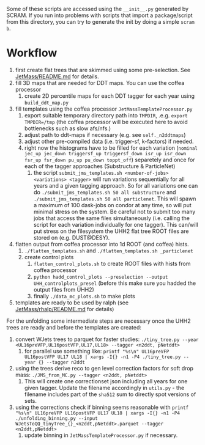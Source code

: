 
Some of these scripts are accessed using the `__init__.py` generated by SCRAM. 
If you run into problems with scripts that import a package/script from this directory, you can try to generate the init by doing a simple `scram b`.

# Workflow
1. first create flat trees that are skimmed using some pre-selection. See [JetMass/README.md](../README.md) for details.
2. fill 3D maps that are needed for DDT maps. You can use the coffea processor
   1. create 2D percentile maps for each DDT tagger for each year using `build_ddt_map.py`
3. fill templates using the coffea processor `JetMassTemplateProcessor.py`
   1. export suitable temporary directory path into `TMPDIR`, .e.g. `export TMPDIR=/tmp` (the coffea processor will be executed here to avoid bottlenecks such as slow afs/nfs.)
   1. adjust path to ddt-maps if necessary (e.g. see `self._n2ddtmaps`)
   2. adjust other pre-compiled data (i.e. trigger-sf, k-factors) if needed.
   3. right now the histograms have to be filled for each variation (`nominal jec_up jec_down triggersf_up triggersf_down isr_up isr_down fsr_up fsr_down pu_up pu_down toppt_off`) separetely and once for each of the tagger approaches (Substructure & ParticleNet)
      1. the script `submit_jms_templates.sh <number-of-jobs> <variations> <tagger>` will run variations sequentially for all years and a given tagging approach. So for all variations one can do `./submit_jms_templates.sh 50 all substructure` and `./submit_jms_templates.sh 50 all particlenet`. This will spawn a maximum of 100 dask-jobs on condor at any time, so will put minimal stress on the system. Be careful not to submit too many jobs that access the same files simultaneously (i.e. calling the script for each variation individually for one tagger). This can/will put stress on the filesystem the UHH2 flat tree ROOT files are stored on (e.g. DUST@DESY).
4. flatten output from coffea processor into 1d ROOT (and coffea) hists.
   1. `./flatten_templates.sh` and `./flatten_templates.sh _particlenet`
   2. create control plots
      1. `flatten_control_plots.sh` to create ROOT files with hists from coffea processor
      2. `python hadd_control_plots --preselection --output UHH_controlplots_presel` (before this make sure you hadded the output files from UHH2)
      3. finally `./data_mc_plots.sh` to make plots
5. templates are ready to be used by ralph (see [JetMass/rhalp/README.md](../rhalph/README.md) for details)
  
For the unfolding some intermediate steps are necessary once the UHH2 trees are ready and before the templates are created:

1. convert WJets trees to parquet for faster studies: `./tiny_tree.py --year <UL16preVFP,UL16postVFP,UL17,UL18> --tagger <n2ddt, pNetddt>`
   1. for parallel use something like: `printf "%s\n" UL16preVFP UL16postVFP UL17 UL18 | xargs -I{} -n1 -P4 ./tiny_tree.py --year {} --tagger n2ddt`
2. using the trees derive reco to gen level correction factors for soft drop mass: `./JMS_from_MC.py --tagger <n2ddt, pNetddt>`
   1. This will create one correctionset json including all years for one given tagger. Update the filename accordingly in `utils.py` - the filename includes part of the `sha512` sum to directly spot versions of sets.
3. using the corrections check if binning seems reasonable with `printf "%s\n" UL16preVFP UL16postVFP UL17 UL18 | xargs -I{} -n1 -P4 ./unfolding_binning.py --input WJetsToQQ_tinyTree_{}_<n2ddt,pNetddt>.parquet --tagger <n2ddt,pNetddt>`
   1. update binning in `JetMassTemplateProcessor.py` if necessary.
